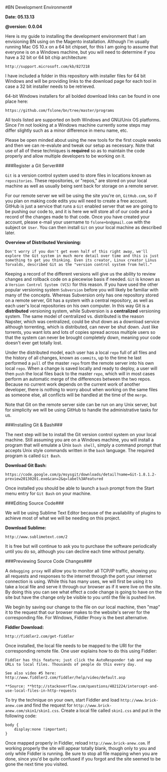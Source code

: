 #BN Development Environment#

**Date: 05.13.13**

**@version: 0.0.04**

Here is my guide to installing the development environment that I am envisioning BN using on the Magento installation. Although I'm usually running Mac OS 10.x on a 64 bit chipset, for this I am going to assume that everyone is on a Windows machine, but you will need to determine if 
you have a 32 bit or 64 bit chip architecture:

    http://support.microsoft.com/kb/827218

I have included a folder in this repository with installer files for 64 bit Windows and will be providing links to the download page for each tool in case a 32 bit installer needs to be retrieved.

64-bit Windows installers for all bolded download links can be found in one place here:

    https://github.com/fslone/bn/tree/master/programs

All tools listed are supported on both Windows and GNU/Unix OS platforms. Since I'm not looking at a Windows machine currently some steps may differ slightly such as a minor difference in menu name, etc. 

Please be open minded about using the new tools for the first couple weeks and then we can re-evalute and tweak our setup as necessary. Note that use of all of these techniques is **required** so as to maintain the code properly and allow multiple developers to be working on it.

###Register a Git Server###

`Git` is a version control system used to store files in locations known as `repositories`. These repositories, or "repos," are stored on your local machine as well as usually being sent back for storage on a remote server. 

For our remote server we will be using the site you're on, `GitHub.com`, so if you plan on making code edits you will need to create a free account. GitHub is just a service that runs a `Git` enabled server that we are going to be pushing our code to, and it is here we will store all of our code and a record of the changes made to that code. Once you have created your account, please e-mail your username to `fslone+bn@gmail.com` with the subject `GH User`. You can then install `Git` on your local machine as described later.

**Overview of Distributed Versioning:**

    Don't worry if you don't get even half of this right away, we'll explore the Git system in much more detail over time and this is just something to get you thinking. Even its creator, Linux creator Linus Torvalds, described Git as the "version control system from hell."

Keeping a record of the different versions will give us the ability to review changes and rollback code on a piecewise basis if needed. `Git` is known as a  `Version Control System (VCS)` for this reason. If you have used the other popular versioning system `Subversion` before you will likely be familiar with many of the concepts. Whereas Subversion only has one repository stored on a remote server, Git has a system with a central repository, as well as each user's local repositories on his own computer. In this way Git is a **distributed** versioning system, while Subversion is a **centralized** versioning system. The same model of centralized vs. distributed is the reason Napster, which was centralized, could be shut down as a download service although torrenting, which is distributed, can never be shut down. Just like torrents, you want lots and lots of copies spread across multiple users so that the system can never be brought completely down, meaning your code doesn't ever get totally lost.

Under the distributed model, each user has a local `repo` full of all files and the history of all changes, known as `commits`, up to the time he last performed a `pull` of the master `repo` from the remote server into his own local `repo`. When a change is saved locally and ready to deploy, a user will then `push` the local files back to the master `repo`, which will in most cases perform an automatic merge of the differences between the two repos. Because no current work depends on the current work of another developer, there is nothing to worry about when working on the same files as someone else, all conflicts will be handled at the time of the `merge`. 

Note that Git on the remote server side can be run on any Unix server, but for simplicity we will be using GitHub to handle the administrative tasks for us. 

###Installing Git & Bash###

The next step will be to install the Git version control system on your local machine. Still assuming you are on a Windows machine, you will install a program that will emulate a Unix `bash shell`, simply a command prompt that accepts Unix style commands written in the `bash` language. The required program is called `Git Bash`.

**Download Git Bash:**

    https://code.google.com/p/msysgit/downloads/detail?name=Git-1.8.1.2-preview20130201.exe&can=2&q=label%3AFeatured

Once installed you should be able to launch a `bash` prompt from the Start menu entry for `Git Bash` on your machine.

###Editing Source Code###

We will be using Sublime Text Editor because of the availability of plugins to achieve most of what we will be needing on this project.

**Download Sublime:**

    http://www.sublimetext.com/2

It is free but will continue to ask you to purchase the software periodically until you do so, although you can decline each time without penalty.

###Previewing Source Code Changes###

A `debugging proxy` will allow you to monitor all TCP/IP traffic, showing you all requests and responses to the internet through the port your internet connection is using. While this has many uses, we will first be using it to take a local file and serve it through our browser as if it were live on the site. By doing this you can see what effect a code change is going to have on the site but have the change only be visible to you until the file is pushed live.

We begin by saving our change to the file on our local machine, then "map" it to the request that our browser makes to the website's server for the corresponding file. For Windows, Fiddler Proxy is the best alternative.

**Fiddler Download:**

    http://fiddler2.com/get-fiddler


Once installed, the local file needs to be mapped to the URI for the corresponding remote file. One user explains how to do this using Fiddler:

    Fiddler has this feature; just click the AutoResponder tab and map URLs to local files. Thousands of people do this every day.

    See also video #5 here: http://www.fiddler2.com/fiddler/help/video/default.asp

    **Source: **http://stackoverflow.com/questions/4821224/intercept-and-use-local-files-in-http-requests

To try the technique on your own, start Fiddler and load `http://www.brick-anew.com` and find the request for `http://www.brick-anew.com/skin1/skin1.css`. Create a local file called `skin1.css` and put in the following code:

    body {
    	display:none !important;
    }

Once mapped properly in Fiddler, reload `http://www.brick-anew.com`. If working properly the site will appear totally blank, though only to you and only while Fiddler is running. Be sure to stop all file mapping when you are done, since you'd be quite confused if you forgot and the site seemed to be gone the next time you visited.











